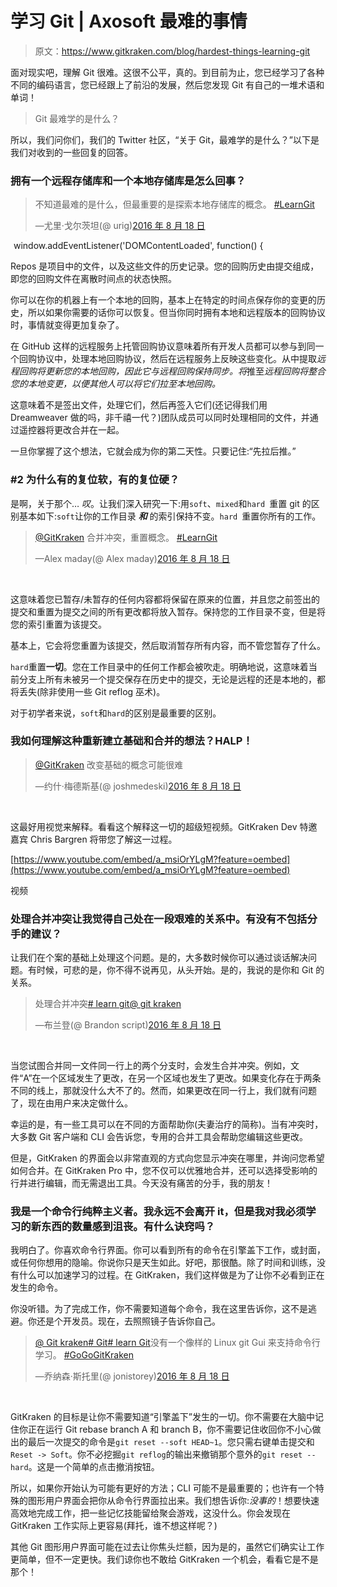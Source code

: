 # 学习 Git | Axosoft 最难的事情

> 原文：<https://www.gitkraken.com/blog/hardest-things-learning-git>

面对现实吧，理解 Git 很难。这很不公平，真的。到目前为止，您已经学习了各种不同的编码语言，您已经跟上了前沿的发展，然后您发现 Git 有自己的一堆术语和单词！

> Git 最难学的是什么？

所以，我们问你们，我们的 Twitter 社区，“关于 Git，最难学的是什么？”以下是我们对收到的一些回复的回答。

### 拥有一个远程存储库和一个本地存储库是怎么回事？

> 不知道最难的是什么，但最重要的是探索本地存储库的概念。 [#LearnGit](https://twitter.com/hashtag/LearnGit?src=hash)
> 
> —尤里·戈尔茨坦(@ urig)[2016 年 8 月 18 日](https://twitter.com/urig/status/766359007955124224)

 <picture decoding="async" class="wp-image-3724" title="<script>">![<script>](img/5d572f873fdc879429d985e66fce7a79.png)</picture> window.addEventListener('DOMContentLoaded', function() {

Repos 是项目中的文件，以及这些文件的历史记录。您的回购历史由提交组成，即您的回购文件在离散时间点的状态快照。

你可以在你的机器上有一个本地的回购，基本上在特定的时间点保存你的变更的历史，所以如果你需要的话你可以恢复。但当你同时拥有本地和远程版本的回购协议时，事情就变得更加复杂了。

在 GitHub 这样的远程服务上托管回购协议意味着所有开发人员都可以参与到同一个回购协议中，处理本地回购协议，然后在远程服务上反映这些变化。从中提取*远程回购将更新您的本地回购，因此它与远程回购保持同步。将*推至*远程回购将整合您的本地变更，以便其他人可以将它们拉至本地回购。*

这意味着不是签出文件，处理它们，然后再签入它们(还记得我们用 Dreamweaver 做的吗，非千禧一代？)团队成员可以同时处理相同的文件，并通过遥控器将更改合并在一起。

一旦你掌握了这个想法，它就会成为你的第二天性。只要记住:“先拉后推。”

### **#2 为什么有的复位软，有的复位硬？**

是啊，关于那个… *叹*。让我们深入研究一下:用`soft`、`mixed`和`hard `重置 git 的区别基本如下:`soft`让你的工作目录 ***和*** 的索引保持不变。`hard `重置你所有的工作。

> [@GitKraken](https://twitter.com/GitKraken) 合并冲突，重置概念。 [#LearnGit](https://twitter.com/hashtag/LearnGit?src=hash)
> 
> —Alex maday(@ Alex maday)[2016 年 8 月 18 日](https://twitter.com/alexmaday/status/766388219407577089)

 <picture decoding="async" class="wp-image-3725" title="<script>">![<script>](img/b95dff2ea4bea7bd2be6e7c1c2bda824.png)</picture> 

这意味着您已暂存/未暂存的任何内容都将保留在原来的位置，并且您之前签出的提交和重置为提交之间的所有更改都将放入暂存。保持您的工作目录不变，但是将您的索引重置为该提交。

基本上，它会将您重置为该提交，然后取消暂存所有内容，而不管您暂存了什么。

`hard`重置**一切**。您在工作目录中的任何工作都会被吹走。明确地说，这意味着当前分支上所有未被另一个提交保存在历史中的提交，无论是远程的还是本地的，都将丢失(除非使用一些 Git reflog 巫术)。

对于初学者来说，`soft`和`hard`的区别是最重要的区别。

### 我如何理解这种重新建立基础和合并的想法？HALP！

> [@GitKraken](https://twitter.com/GitKraken) 改变基础的概念可能很难
> 
> —约什·梅德斯基(@ joshmedeski)[2016 年 8 月 18 日](https://twitter.com/joshmedeski/status/766361520552882176)

 <picture decoding="async" class="wp-image-3726" title="<script>">![<script>](img/43653d2c5eeec502005211062bbd615a.png)</picture> 

这最好用视觉来解释。看看这个解释这一切的超级短视频。GitKraken Dev 特邀嘉宾 Chris Bargren 将带您了解这一过程。

[https://www.youtube.com/embed/a_msiOrYLgM?feature=oembed](https://www.youtube.com/embed/a_msiOrYLgM?feature=oembed)

视频

### 处理合并冲突让我觉得自己处在一段艰难的关系中。有没有不包括分手的建议？

让我们在个案的基础上处理这个问题。是的，大多数时候你可以通过谈话解决问题。有时候，可悲的是，你不得不说再见，从头开始。是的，我说的是你和 Git 的关系。

> 处理合并冲突[# learn git](https://twitter.com/hashtag/LearnGit?src=hash)[@ git kraken](https://twitter.com/GitKraken)
> 
> —布兰登(@ Brandon script)[2016 年 8 月 18 日](https://twitter.com/brandonscript/status/766361777109991424)

 <picture decoding="async" class="wp-image-3728" title="<script>">![<script>](img/e85028374d05c423ab11971656334cc2.png)</picture> 

当您试图合并同一文件同一行上的两个分支时，会发生合并冲突。例如，文件“A”在一个区域发生了更改，在另一个区域也发生了更改。如果变化存在于两条不同的线上，那就没什么大不了的。然而，如果更改在同一行上，我们就有问题了，现在由用户来决定做什么。

幸运的是，有一些工具可以在不同的方面帮助你(夫妻治疗的简称)。当有冲突时，大多数 Git 客户端和 CLI 会告诉您，专用的合并工具会帮助您编辑这些更改。

但是，GitKraken 的界面会以非常直观的方式向您显示冲突在哪里，并询问您希望如何合并。在 GitKraken Pro 中，您不仅可以优雅地合并，还可以选择受影响的行并进行编辑，而无需退出工具。今天没有痛苦的分手，我的朋友！

### 我是一个命令行纯粹主义者。我永远不会离开 **it，但是我对我必须学习的新东西的数量感到沮丧。有什么诀窍吗？**

我明白了。你喜欢命令行界面。你可以看到所有的命令在引擎盖下工作，或封面，或任何你想用的隐喻。你说你只是天生如此。好吧，那很酷。除了时间和训练，没有什么可以加速学习的过程。在 GitKraken，我们这样做是为了让你不必看到正在发生的命令。

你没听错。为了完成工作，你不需要知道每个命令，我在这里告诉你，这不是逃避。你还是个开发员。现在，去照照镜子告诉你自己。

> [@ Git kraken](https://twitter.com/GitKraken)[# Git](https://twitter.com/hashtag/Git?src=hash)[# learn Git](https://twitter.com/hashtag/LearnGit?src=hash)没有一个像样的 Linux git Gui 来支持命令行学习。 [#GoGoGitKraken](https://twitter.com/hashtag/GoGoGitKraken?src=hash)
> 
> —乔纳森·斯托里(@ jonistorey)[2016 年 8 月 18 日](https://twitter.com/jonistorey/status/766367501936652288)

 <picture decoding="async" class="wp-image-3727" title="<script>">![<script>](img/e85028374d05c423ab11971656334cc2.png)</picture> 

GitKraken 的目标是让你不需要知道“引擎盖下”发生的一切。你不需要在大脑中记住你正在运行 Git rebase branch A 和 branch B，你不需要记住收回你不小心做出的最后一次提交的命令是`git reset --soft HEAD~1`。您只需右键单击提交和`Reset -> Soft`。你不必挖掘`git reflog`的输出来撤销那个意外的`git reset --hard`。这是一个简单的点击撤消按钮。

所以，如果你开始认为可能有更好的方法；CLI 可能不是最重要的；也许有一个特殊的图形用户界面会把你从命令行界面拉出来。我们想告诉你:*没事的*！想要快速高效地完成工作，把一些记忆技能留给聚会游戏，这没什么。你会发现在 GitKraken 工作实际上更容易(拜托，谁不想这样呢？)

其他 Git 图形用户界面可能在过去让你焦头烂额，因为是的，虽然它们确实让工作更简单，但不一定更快。我们谅你也不敢给 GitKraken 一个机会，看看它是不是那个！